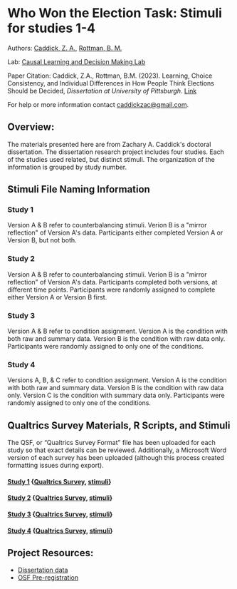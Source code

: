 # Who Won the Election Task: Stimuli for studies 1-4
Authors: [Caddick, Z. A.](https://orcid.org/0000-0002-3369-7727), [Rottman, B. M.](http://orcid.org/0000-0002-4718-3970)

Lab: [Causal Learning and Decision Making Lab](http://www.lrdc.pitt.edu/rottman/)

Paper Citation: Caddick, Z.A., Rottman, B.M. (2023). Learning, Choice Consistency, and Individual Differences in How People Think Elections Should be Decided, *Dissertation at University of Pittsburgh*. [Link](http://d-scholarship.pitt.edu/44049/) 

For help or more information contact [caddickzac@gmail.com](mailto:caddickzac@gmail.com).


## Overview:
The materials presented here are from Zachary A. Caddick's doctoral dissertation. The dissertation research project includes four studies. Each of the studies used related, but distinct stimuli. The organization of the information is grouped by study number.


## Stimuli File Naming Information

### Study 1

Version A & B refer to counterbalancing stimuli. Verion B is a "mirror reflection" of Version A's data. Participants either completed Version A or Version B, but not both. 

### Study 2

Version A & B refer to counterbalancing stimuli. Verion B is a "mirror reflection" of Version A's data. Participants completed both versions, at different time points. Participants were randomly assigned to complete either Version A or Version B first. 

### Study 3

Version A & B refer to condition assignment. Version A is the condition with both raw and summary data. Version B is the condition with raw data only. Participants were randomly assigned to only one of the conditions.

### Study 4

Versions A, B, & C refer to condition assignment. Version A is the condition with both raw and summary data. Version B is the condition with raw data only. Version  C is the condition with summary data only. Participants were randomly assigned to only one of the conditions.

## Qualtrics Survey Materials, R Scripts, and Stimuli

The QSF, or “Qualtrics Survey Format” file has been uploaded for each study so that exact details can be reviewed. Additionally, a Microsoft Word version of each survey has been uploaded (although this process created formatting issues during export). 

#### [Study 1](https://github.com/caddickzac/Who-Won-the-Election-Task/tree/main/Study%201) {[Qualtrics Survey](https://github.com/caddickzac/Who-Won-the-Election-Task/tree/main/Study%201/Qualtrics%20Survey), [stimuli](https://github.com/caddickzac/Who-Won-the-Election-Task/tree/main/Study%201/Stimuli)}

#### [Study 2](https://github.com/caddickzac/Who-Won-the-Election-Task/tree/main/Study%202) {[Qualtrics Survey](https://github.com/caddickzac/Who-Won-the-Election-Task/tree/main/Study%202/Qualtrics%20Survey), [stimuli](https://github.com/caddickzac/Who-Won-the-Election-Task/tree/main/Study%202/Stimuli)}

#### [Study 3](https://github.com/caddickzac/Who-Won-the-Election-Task/tree/main/Study%203) {[Qualtrics Survey](https://github.com/caddickzac/Who-Won-the-Election-Task/tree/main/Study%203/Qualtrics%20Survey), [stimuli](https://github.com/caddickzac/Who-Won-the-Election-Task/tree/main/Study%203/Stimuli)}

#### [Study 4](https://github.com/caddickzac/Who-Won-the-Election-Task/tree/main/Study%204) {[Qualtrics Survey](https://github.com/caddickzac/Who-Won-the-Election-Task/tree/main/Study%204/Qualtrics%20Survey), [stimuli](https://github.com/caddickzac/Who-Won-the-Election-Task/tree/main/Study%204/Stimuli)}

## Project Resources:
* [Dissertation data](https://github.com/caddickzac/Dissertation-Data)
* [OSF Pre-registration](https://osf.io/n75cz/)

